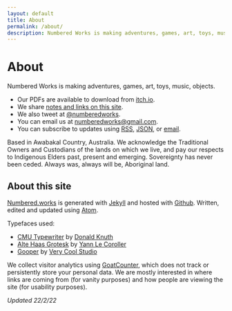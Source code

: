 ```yaml
---
layout: default
title: About
permalink: /about/
description: Numbered Works is making adventures, games, art, toys, music, objects.
---
```


# About

Numbered Works is making adventures, games, art, toys, music, objects.

* Our PDFs are available to download from [itch.io](https://numbered-works.itch.io).
* We share [notes and links on this site](https://numbered.works/notes).
* We also tweet at [@numberedworks](https://twitter.com/numberedworks).
* You can email us at [numberedworks@gmail.com](mailto:numberedworks@gmail.com).
* You can subscribe to updates using [RSS](https://numbered.works/feed.xml), [JSON](https://numbered.works/feed.json), or [email](https://numbered.works/newsletter).


Based in Awabakal Country, Australia. We acknowledge the Traditional Owners and Custodians of the lands on which we live, and pay our respects to Indigenous Elders past, present and emerging. Sovereignty has never been ceded. Always was, always will be, Aboriginal land.

## About this site

[Numbered.works](https://numbered.works/) is generated with [Jekyll](https://jekyllrb.com/) and hosted with [Github](https://github.com/). Written, edited and updated using [Atom](https://atom.io/).

Typefaces used:
* [CMU Typewriter](https://en.wikipedia.org/wiki/Computer_Modern) by [Donald Knuth](https://en.wikipedia.org/wiki/Donald_Knuth)
* [Alte Haas Grotesk](https://www.dafont.com/alte-haas-grotesk.font) by [Yann Le Coroller](http://www.yannlecoroller.com/)
* [Gooper](https://verycoolstudio.com/typefaces/gooper) by [Very Cool Studio](https://verycoolstudio.com/)

We collect visitor analytics using [GoatCounter](https://www.goatcounter.com/), which does not track or persistently store your personal data. We are mostly interested in where links are coming from (for vanity purposes) and how people are viewing the site (for usability purposes).

_Updated 22/2/22_
